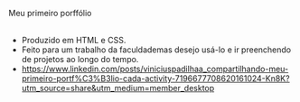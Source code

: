 Meu primeiro porffólio <br/> 
<br/> 
- Produzido em HTML e CSS. <br/> 
- Feito para um trabalho da faculdade mas desejo usá-lo e ir preenchendo de projetos ao longo do tempo.<br/> 
- https://www.linkedin.com/posts/viniciuspadilhaa_compartilhando-meu-primeiro-portf%C3%B3lio-cada-activity-7196677708620161024-Kn8K?utm_source=share&utm_medium=member_desktop
 
